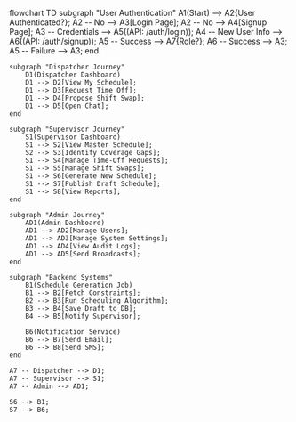 
flowchart TD
    subgraph "User Authentication"
        A1(Start) --> A2{User Authenticated?};
        A2 -- No --> A3[Login Page];
        A2 -- No --> A4[Signup Page];
        A3 -- Credentials --> A5((API: /auth/login));
        A4 -- New User Info --> A6((API: /auth/signup));
        A5 -- Success --> A7{Role?};
        A6 -- Success --> A3;
        A5 -- Failure --> A3;
    end

    subgraph "Dispatcher Journey"
        D1(Dispatcher Dashboard)
        D1 --> D2[View My Schedule];
        D1 --> D3[Request Time Off];
        D1 --> D4[Propose Shift Swap];
        D1 --> D5[Open Chat];
    end

    subgraph "Supervisor Journey"
        S1(Supervisor Dashboard)
        S1 --> S2[View Master Schedule];
        S2 --> S3[Identify Coverage Gaps];
        S1 --> S4[Manage Time-Off Requests];
        S1 --> S5[Manage Shift Swaps];
        S1 --> S6[Generate New Schedule];
        S1 --> S7[Publish Draft Schedule];
        S1 --> S8[View Reports];
    end

    subgraph "Admin Journey"
        AD1(Admin Dashboard)
        AD1 --> AD2[Manage Users];
        AD1 --> AD3[Manage System Settings];
        AD1 --> AD4[View Audit Logs];
        AD1 --> AD5[Send Broadcasts];
    end

    subgraph "Backend Systems"
        B1(Schedule Generation Job)
        B1 --> B2[Fetch Constraints];
        B2 --> B3[Run Scheduling Algorithm];
        B3 --> B4[Save Draft to DB];
        B4 --> B5[Notify Supervisor];

        B6(Notification Service)
        B6 --> B7[Send Email];
        B6 --> B8[Send SMS];
    end

    A7 -- Dispatcher --> D1;
    A7 -- Supervisor --> S1;
    A7 -- Admin --> AD1;

    S6 --> B1;
    S7 --> B6;
